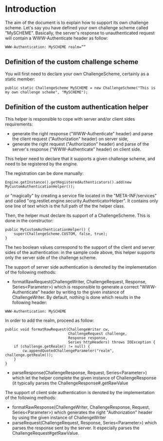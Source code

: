 # Introduction

The aim of the document is to explain how to support its own challenge
scheme. Let's say you have defined your own challenge scheme called
"MySCHEME". Basically, the server's response to unauthenticated request
will contain a WWW-Authenticate header as follow:

<pre class="language-ini"><code class="language-ini">WWW-Authentication: MySCHEME realm=”<realm>”
</code></pre>

## Definition of the custom challenge scheme

You will first need to declare your own ChallengeScheme, certainly as a
static member:

<pre class="language-java"><code class="language-java">public static ChallengeScheme MySCHEME = new ChallengeScheme("This is my own challenge scheme", "MySCHEME");
</code></pre>

## Definition of the custom authentication helper

This helper is responsible to cope with server and/or client sides
requirements:

-   generate the right response ("WWW-Authenticate" header) and parse
    the client request ("Authorization" header) on server side,
-   generate the right request ("Authorization" header) and parse of the
    server's response ("WWW-Authenticate" header) on client side.

This helper need to declare that it supports a given challenge scheme,
and need to be registered by the engine.

The registration can be done manually:

<pre class="language-java"><code class="language-java">Engine.getInstance().getRegisteredAuthenticators().add(new MyCustomAuthenticationHelper());
</code></pre>

or "magically" by creating a service file located in the
"META-INF/services" and called
"org.restlet.engine.security.AuthenticatorHelper". It contains only one
line of text which is the full path of the the helper class.

Then, the helper must declare its support of a ChallengeScheme. This is
done in the constructor:

<pre class="language-java"><code class="language-java">public MyCustomAuthenticationHelper() {
    super(ChallengeScheme.CUSTOM, false, true);
}
</code></pre>

The two boolean values correspond to the support of the client and
server sides of the authentication: in the sample code above, this
helper supports only the server side of the challenge scheme.

The support of server side authentication is denoted by the
implementation of the following methods:

-   formatRawRequest(ChallengeWriter, ChallengeRequest, Response,
    Series\<Parameter\>) which is responsible to generate a correct
    "WWW-Authenticate" header by writing to the given instance of
    ChallengeWriter. By default, nothing is done which results in the
    following header:

<pre class="language-ini"><code class="language-ini">WWW-Authentication: MySCHEME
</code></pre>

In order to add the realm, proceed as follow:

<pre class="language-java"><code class="language-java">public void formatRawRequest(ChallengeWriter cw,
                             ChallengeRequest challenge,
                             Response response,
                             Series<Parameter> httpHeaders) throws IOException {
    if (challenge.getRealm() != null) {
        cw.appendQuotedChallengeParameter("realm", challenge.getRealm());
    }
}
</code></pre>

-   parseResponse(ChallengeResponse, Request, Series\<Parameter\>) which
    let the helper complete the given instance of ChallengeResponse (it
    typically parses the ChallengeResponse\#.getRawValue

The support of client side authentication is denoted by the
implementation of the following methods:

-   formatRawResponse(ChallengeWriter, ChallengeResponse, Request,
    Series\<Parameter\>) which generates the right "Authorization"
    header by using the given instance of ChallengeWriter
-   parseRequest(ChallengeRequest, Response, Series\<Parameter\>) which
    parses the response sent by the server. It especially parses the
    ChallengeRequest\#getRawValue.

